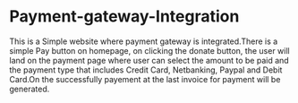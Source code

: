 # Payment-gateway-Integration
This is a Simple website where payment gateway is integrated.There is a simple Pay button on homepage, on clicking the donate button, the user will land on the payment page where user can select the amount to be paid and the payment type that includes Credit Card, Netbanking, Paypal and Debit Card.On the successfully payement at the last invoice for payment will be generated.
